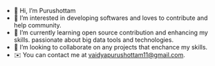 - 👋 Hi, I’m Purushottam
- 👀 I’m interested in developing softwares and loves to contribute and help community.
- 🌱 I’m currently learning open source contribution and enhancing my skills. passionate about big data tools and technologies. 
- 💞️ I’m looking to collaborate on any projects that enchance my skills.
- ✉️  You can contact me at vaidyapurushottam11@gmail.com.

